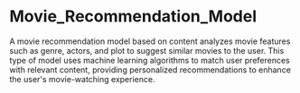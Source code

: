 # Movie_Recommendation_Model
A movie recommendation model based on content analyzes movie features such as genre, actors, and plot to suggest similar movies to the user. This type of model uses machine learning algorithms to match user preferences with relevant content, providing personalized recommendations to enhance the user's movie-watching experience.
